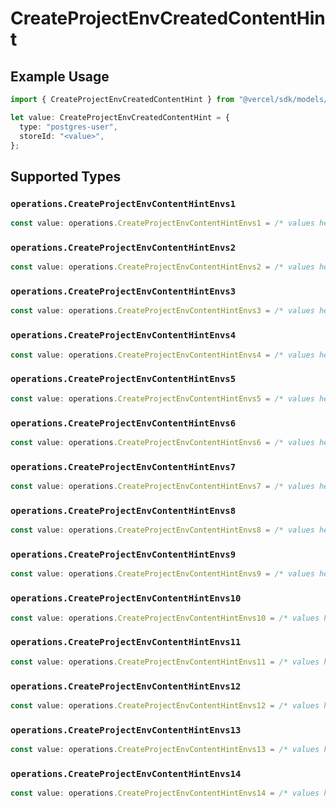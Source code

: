 # CreateProjectEnvCreatedContentHint

## Example Usage

```typescript
import { CreateProjectEnvCreatedContentHint } from "@vercel/sdk/models/operations";

let value: CreateProjectEnvCreatedContentHint = {
  type: "postgres-user",
  storeId: "<value>",
};
```

## Supported Types

### `operations.CreateProjectEnvContentHintEnvs1`

```typescript
const value: operations.CreateProjectEnvContentHintEnvs1 = /* values here */
```

### `operations.CreateProjectEnvContentHintEnvs2`

```typescript
const value: operations.CreateProjectEnvContentHintEnvs2 = /* values here */
```

### `operations.CreateProjectEnvContentHintEnvs3`

```typescript
const value: operations.CreateProjectEnvContentHintEnvs3 = /* values here */
```

### `operations.CreateProjectEnvContentHintEnvs4`

```typescript
const value: operations.CreateProjectEnvContentHintEnvs4 = /* values here */
```

### `operations.CreateProjectEnvContentHintEnvs5`

```typescript
const value: operations.CreateProjectEnvContentHintEnvs5 = /* values here */
```

### `operations.CreateProjectEnvContentHintEnvs6`

```typescript
const value: operations.CreateProjectEnvContentHintEnvs6 = /* values here */
```

### `operations.CreateProjectEnvContentHintEnvs7`

```typescript
const value: operations.CreateProjectEnvContentHintEnvs7 = /* values here */
```

### `operations.CreateProjectEnvContentHintEnvs8`

```typescript
const value: operations.CreateProjectEnvContentHintEnvs8 = /* values here */
```

### `operations.CreateProjectEnvContentHintEnvs9`

```typescript
const value: operations.CreateProjectEnvContentHintEnvs9 = /* values here */
```

### `operations.CreateProjectEnvContentHintEnvs10`

```typescript
const value: operations.CreateProjectEnvContentHintEnvs10 = /* values here */
```

### `operations.CreateProjectEnvContentHintEnvs11`

```typescript
const value: operations.CreateProjectEnvContentHintEnvs11 = /* values here */
```

### `operations.CreateProjectEnvContentHintEnvs12`

```typescript
const value: operations.CreateProjectEnvContentHintEnvs12 = /* values here */
```

### `operations.CreateProjectEnvContentHintEnvs13`

```typescript
const value: operations.CreateProjectEnvContentHintEnvs13 = /* values here */
```

### `operations.CreateProjectEnvContentHintEnvs14`

```typescript
const value: operations.CreateProjectEnvContentHintEnvs14 = /* values here */
```

